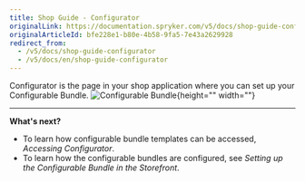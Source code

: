 ```yaml
---
title: Shop Guide - Configurator
originalLink: https://documentation.spryker.com/v5/docs/shop-guide-configurator
originalArticleId: bfe228e1-b80e-4b58-9fa5-7e43a2629928
redirect_from:
  - /v5/docs/shop-guide-configurator
  - /v5/docs/en/shop-guide-configurator
---
```


Configurator is the page in your shop application where you can set up your Configurable Bundle.
![Configurable Bundle](https://spryker.s3.eu-central-1.amazonaws.com/docs/User+Guides/Shop+User+Guides/Configurator/conf-bundle.gif){height="" width=""}

***
**What's next?**

* To learn how configurable bundle templates can be accessed, *Accessing Configurator*.
* To learn how the configurable bundles are configured, see *Setting up the Configurable Bundle in the Storefront*.
